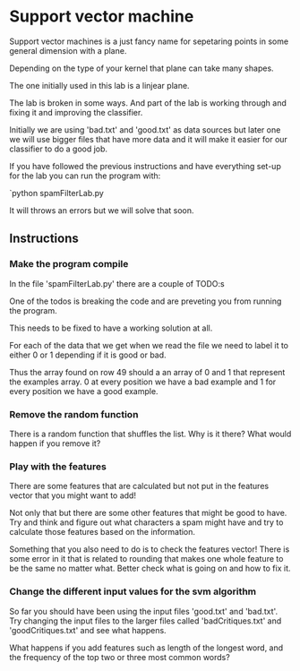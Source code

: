 # Support vector machine

Support vector machines is a just fancy name for sepetaring points in some general dimension with a plane.

Depending on the type of your kernel that plane can take many shapes.

The one initially used in this lab is a linjear plane.

The lab is broken in some ways. And part of the lab is working through and fixing it and improving the classifier.

Initially we are using 'bad.txt' and 'good.txt' as data sources but later one we will use bigger files that have more data and it will make it easier for our classifier to do a good job.

If you have followed the previous instructions and have everything set-up for the lab you can run the program with:

`python spamFilterLab.py

It will throws an errors but we will solve that soon.

## Instructions

### Make the program compile

In the file 'spamFilterLab.py' there are a couple of TODO:s

One of the todos is breaking the code and are preveting you from running the program.

This needs to be fixed to have a working solution at all.

For each of the data that we get when we read the file we need to label it to either 0 or 1 depending if it is good or bad.

Thus the array found on row 49 should a an array of 0 and 1 that represent the examples array. 0 at every position we have a bad example and 1 for every position we have a good example.

### Remove the random function

There is a random function that shuffles the list. Why is it there? What would happen if you remove it?

### Play with the features

There are some features that are calculated but not put in the features vector that you might want to add!

Not only that but there are some other features that might be good to have. Try and think and figure out what characters a spam might have and try to calculate those features based on the information.

Something that you also need to do is to check the features vector! There is some error in it that is related to rounding that makes one whole feature to be the same no matter what. Better check what is going on and how to fix it.


### Change the different input values for the svm algorithm

So far you should have been using the input files 'good.txt' and 'bad.txt'. Try changing the input files to the larger files called 'badCritiques.txt' and 'goodCritiques.txt' and see what happens.

What happens if you add features such as length of the longest word, and the frequency of the top two or three most common words? 
